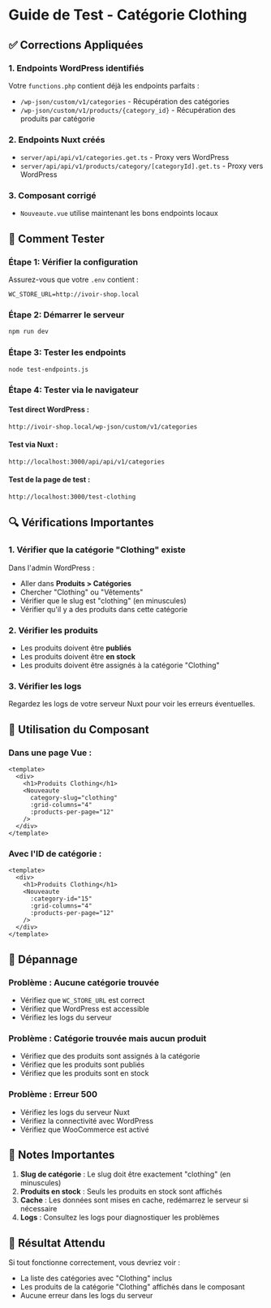 # Guide de Test - Catégorie Clothing

## ✅ Corrections Appliquées

### 1. Endpoints WordPress identifiés
Votre `functions.php` contient déjà les endpoints parfaits :
- `/wp-json/custom/v1/categories` - Récupération des catégories
- `/wp-json/custom/v1/products/{category_id}` - Récupération des produits par catégorie

### 2. Endpoints Nuxt créés
- `server/api/api/v1/categories.get.ts` - Proxy vers WordPress
- `server/api/api/v1/products/category/[categoryId].get.ts` - Proxy vers WordPress

### 3. Composant corrigé
- `Nouveaute.vue` utilise maintenant les bons endpoints locaux

## 🧪 Comment Tester

### Étape 1: Vérifier la configuration
Assurez-vous que votre `.env` contient :
```env
WC_STORE_URL=http://ivoir-shop.local
```

### Étape 2: Démarrer le serveur
```bash
npm run dev
```

### Étape 3: Tester les endpoints
```bash
node test-endpoints.js
```

### Étape 4: Tester via le navigateur

#### Test direct WordPress :
```
http://ivoir-shop.local/wp-json/custom/v1/categories
```

#### Test via Nuxt :
```
http://localhost:3000/api/api/v1/categories
```

#### Test de la page de test :
```
http://localhost:3000/test-clothing
```

## 🔍 Vérifications Importantes

### 1. Vérifier que la catégorie "Clothing" existe
Dans l'admin WordPress :
- Aller dans **Produits > Catégories**
- Chercher "Clothing" ou "Vêtements"
- Vérifier que le slug est "clothing" (en minuscules)
- Vérifier qu'il y a des produits dans cette catégorie

### 2. Vérifier les produits
- Les produits doivent être **publiés**
- Les produits doivent être **en stock**
- Les produits doivent être assignés à la catégorie "Clothing"

### 3. Vérifier les logs
Regardez les logs de votre serveur Nuxt pour voir les erreurs éventuelles.

## 🚀 Utilisation du Composant

### Dans une page Vue :
```vue
<template>
  <div>
    <h1>Produits Clothing</h1>
    <Nouveaute 
      category-slug="clothing"
      :grid-columns="4"
      :products-per-page="12"
    />
  </div>
</template>
```

### Avec l'ID de catégorie :
```vue
<template>
  <div>
    <h1>Produits Clothing</h1>
    <Nouveaute 
      :category-id="15"
      :grid-columns="4"
      :products-per-page="12"
    />
  </div>
</template>
```

## 🐛 Dépannage

### Problème : Aucune catégorie trouvée
- Vérifiez que `WC_STORE_URL` est correct
- Vérifiez que WordPress est accessible
- Vérifiez les logs du serveur

### Problème : Catégorie trouvée mais aucun produit
- Vérifiez que des produits sont assignés à la catégorie
- Vérifiez que les produits sont publiés
- Vérifiez que les produits sont en stock

### Problème : Erreur 500
- Vérifiez les logs du serveur Nuxt
- Vérifiez la connectivité avec WordPress
- Vérifiez que WooCommerce est activé

## 📝 Notes Importantes

1. **Slug de catégorie** : Le slug doit être exactement "clothing" (en minuscules)
2. **Produits en stock** : Seuls les produits en stock sont affichés
3. **Cache** : Les données sont mises en cache, redémarrez le serveur si nécessaire
4. **Logs** : Consultez les logs pour diagnostiquer les problèmes

## 🎯 Résultat Attendu

Si tout fonctionne correctement, vous devriez voir :
- La liste des catégories avec "Clothing" inclus
- Les produits de la catégorie "Clothing" affichés dans le composant
- Aucune erreur dans les logs du serveur

